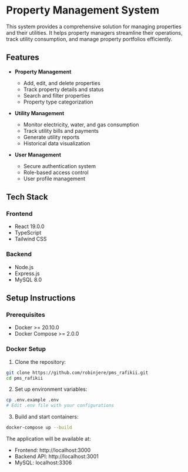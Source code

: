 # Property Management System

This system provides a comprehensive solution for managing properties and their utilities. It helps property managers streamline their operations, track utility consumption, and manage property portfolios efficiently.

## Features

- **Property Management**
  - Add, edit, and delete properties
  - Track property details and status
  - Search and filter properties
  - Property type categorization

- **Utility Management**
  - Monitor electricity, water, and gas consumption
  - Track utility bills and payments
  - Generate utility reports
  - Historical data visualization

- **User Management**
  - Secure authentication system
  - Role-based access control
  - User profile management

## Tech Stack

### Frontend
- React 19.0.0
- TypeScript
- Tailwind CSS

### Backend
- Node.js
- Express.js
- MySQL 8.0

## Setup Instructions

### Prerequisites
- Docker >= 20.10.0
- Docker Compose >= 2.0.0

### Docker Setup

1. Clone the repository:
```bash
git clone https://github.com/robinjere/pms_rafikii.git
cd pms_rafikii
```

2. Set up environment variables:
```bash
cp .env.example .env
# Edit .env file with your configurations
```

3. Build and start containers:
```bash
docker-compose up --build
```

The application will be available at:
- Frontend: http://localhost:3000
- Backend API: http://localhost:3001
- MySQL: localhost:3306

